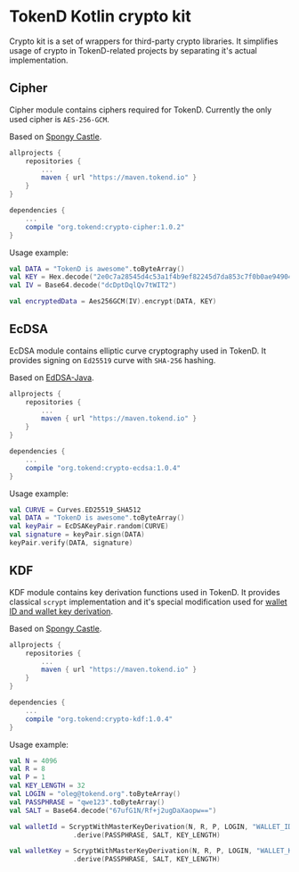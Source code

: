 # TokenD Kotlin crypto kit

Crypto kit is a set of wrappers for third-party crypto libraries. It simplifies usage of crypto in TokenD-related projects by separating it's actual implementation.

## Cipher

Cipher module contains ciphers required for TokenD. Currently the only used cipher is `AES-256-GCM`.

Based on [Spongy Castle](https://rtyley.github.io/spongycastle/).

```groovy
allprojects {
    repositories {
        ...
        maven { url "https://maven.tokend.io" }
    }
}

dependencies {
    ...
    compile "org.tokend:crypto-cipher:1.0.2"
}
```
Usage example:
```kotlin
val DATA = "TokenD is awesome".toByteArray()
val KEY = Hex.decode("2e0c7a28545d4c53a1f4b9ef82245d7da853c7f0b0ae949040faedaa60c23c0b")
val IV = Base64.decode("dcDptDqlQv7tWIT2")

val encryptedData = Aes256GCM(IV).encrypt(DATA, KEY)
```

## EcDSA

EcDSA module contains elliptic curve cryptography used in TokenD. It provides signing on `Ed25519` curve with `SHA-256` hashing.

Based on [EdDSA-Java](https://github.com/str4d/ed25519-java).

```groovy
allprojects {
    repositories {
        ...
        maven { url "https://maven.tokend.io" }
    }
}

dependencies {
    ...
    compile "org.tokend:crypto-ecdsa:1.0.4"
}
```
Usage example:
```kotlin
val CURVE = Curves.ED25519_SHA512
val DATA = "TokenD is awesome".toByteArray()
val keyPair = EcDSAKeyPair.random(CURVE)
val signature = keyPair.sign(DATA)
keyPair.verify(DATA, signature)
```

## KDF

KDF module contains key derivation functions used in TokenD. It provides classical `scrypt` implementation and it's special modification used for [wallet ID and wallet key derivation](https://tokend.gitlab.io/docs/?http#wallet-id-derivation).

Based on [Spongy Castle](https://rtyley.github.io/spongycastle/).

```groovy
allprojects {
    repositories {
        ...
        maven { url "https://maven.tokend.io" }
    }
}

dependencies {
    ...
    compile "org.tokend:crypto-kdf:1.0.4"
}
```
Usage example:
```kotlin
val N = 4096
val R = 8
val P = 1
val KEY_LENGTH = 32
val LOGIN = "oleg@tokend.org".toByteArray()
val PASSPHRASE = "qwe123".toByteArray()
val SALT = Base64.decode("67ufG1N/Rf+j2ugDaXaopw==")

val walletId = ScryptWithMasterKeyDerivation(N, R, P, LOGIN, "WALLET_ID".toByteArray())
                .derive(PASSPHRASE, SALT, KEY_LENGTH)

val walletKey = ScryptWithMasterKeyDerivation(N, R, P, LOGIN, "WALLET_KEY".toByteArray())
                .derive(PASSPHRASE, SALT, KEY_LENGTH)
```
